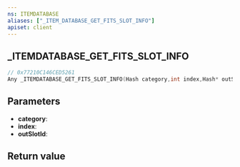 ```yaml
---
ns: ITEMDATABASE
aliases: ["_ITEM_DATABASE_GET_FITS_SLOT_INFO"]
apiset: client
---
```

## _ITEMDATABASE_GET_FITS_SLOT_INFO

```c
// 0x77210C146CED5261
Any _ITEMDATABASE_GET_FITS_SLOT_INFO(Hash category,int index,Hash* outSlotId);
```


## Parameters
* **category**:
* **index**:
* **outSlotId**:

## Return value